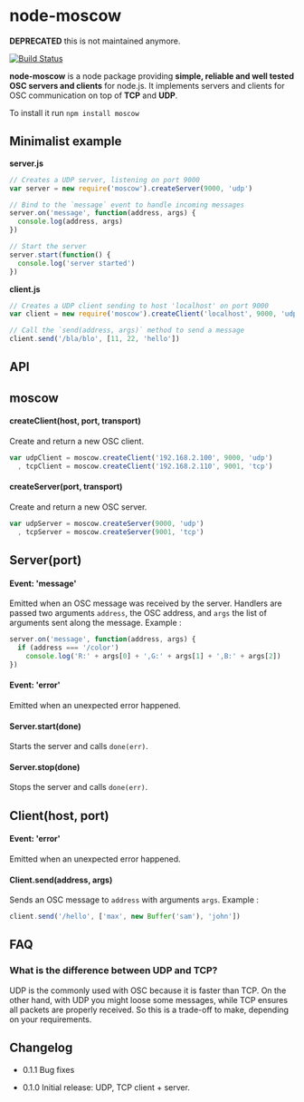 node-moscow
=============

**DEPRECATED** this is not maintained anymore.

[![Build Status](https://travis-ci.org/sebpiq/node-moscow.svg?branch=master)](https://travis-ci.org/sebpiq/node-moscow)

**node-moscow** is a node package providing **simple, reliable and well tested OSC servers and clients** for node.js. It implements servers and clients for OSC communication on top of **TCP** and **UDP**.

To install it run `npm install moscow`


Minimalist example
--------------------

**server.js**

```javascript
// Creates a UDP server, listening on port 9000
var server = new require('moscow').createServer(9000, 'udp')

// Bind to the `message` event to handle incoming messages 
server.on('message', function(address, args) {
  console.log(address, args)
})

// Start the server
server.start(function() {
  console.log('server started')
})
```

**client.js**

```javascript
// Creates a UDP client sending to host 'localhost' on port 9000
var client = new require('moscow').createClient('localhost', 9000, 'udp')

// Call the `send(address, args)` method to send a message
client.send('/bla/blo', [11, 22, 'hello'])
```

API
------

## moscow

#### createClient(host, port, transport)

Create and return a new OSC client.

```javascript
var udpClient = moscow.createClient('192.168.2.100', 9000, 'udp')
  , tcpClient = moscow.createClient('192.168.2.110', 9001, 'tcp')
```


#### createServer(port, transport)

Create and return a new OSC server.

```javascript
var udpServer = moscow.createServer(9000, 'udp')
  , tcpServer = moscow.createServer(9001, 'tcp')
```


## Server(port)

#### Event: 'message'

Emitted when an OSC message was received by the server. Handlers are passed two arguments `address`, the OSC address, and `args` the list of arguments sent along the message. Example :

```javascript
server.on('message', function(address, args) {
  if (address === '/color')
    console.log('R:' + args[0] + ',G:' + args[1] + ',B:' + args[2])
})

``` 

#### Event: 'error'

Emitted when an unexpected error happened.


#### Server.start(done)

Starts the server and calls `done(err)`.


#### Server.stop(done)

Stops the server and calls `done(err)`.


## Client(host, port)

#### Event: 'error'

Emitted when an unexpected error happened.

#### Client.send(address, args)

Sends an OSC message to `address` with arguments `args`. Example : 

```javascript
client.send('/hello', ['max', new Buffer('sam'), 'john'])
```


FAQ
-------

### What is the difference between UDP and TCP?

UDP is the commonly used with OSC because it is faster than TCP. On the other hand, with UDP you might loose some messages, while TCP ensures all packets are properly received. So this is a trade-off to make, depending on your requirements.


Changelog
-----------

- 0.1.1 Bug fixes

- 0.1.0 Initial release: UDP, TCP client + server.
